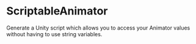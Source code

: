 # ScriptableAnimator
Generate a Unity script which allows you to access your Animator values without having to use string variables.

